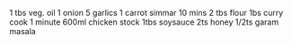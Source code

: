 1 tbs veg. oil
1 onion
5 garlics
1 carrot
simmar 10 mins
2 tbs flour
1bs curry
cook 1 minute
600ml chicken stock
1tbs soysauce
2ts honey
1/2ts garam masala